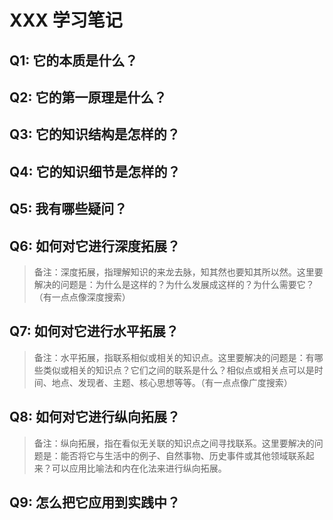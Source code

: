 # XXX 学习笔记

## Q1: 它的本质是什么？

## Q2: 它的第一原理是什么？

## Q3: 它的知识结构是怎样的？

## Q4: 它的知识细节是怎样的？

## Q5: 我有哪些疑问？

## Q6: 如何对它进行深度拓展？

> 备注：深度拓展，指理解知识的来龙去脉，知其然也要知其所以然。这里要解决的问题是：为什么是这样的？为什么发展成这样的？为什么需要它？（有一点点像深度搜索）

## Q7: 如何对它进行水平拓展？

> 备注：水平拓展，指联系相似或相关的知识点。这里要解决的问题是：有哪些类似或相关的知识点？它们之间的联系是什么？相似点或相关点可以是时间、地点、发现者、主题、核心思想等等。（有一点点像广度搜索）

## Q8: 如何对它进行纵向拓展？

> 备注：纵向拓展，指在看似无关联的知识点之间寻找联系。这里要解决的问题是：能否将它与生活中的例子、自然事物、历史事件或其他领域联系起来？可以应用比喻法和内在化法来进行纵向拓展。

## Q9: 怎么把它应用到实践中？
